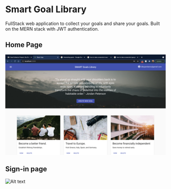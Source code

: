 # Smart Goal Library
FullStack web application to collect your goals and share your goals. Built on the MERN stack with JWT authentication. 

## Home Page
![Alt text](./home.png?raw=true "Home Page")

## Sign-in page
![Alt text](./signin.png?raw=true "Sign-in Page")


